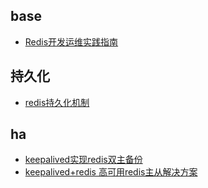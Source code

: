 ## base
- [Redis开发运维实践指南](https://www.gitbook.com/book/gnuhpc/redis-all-about)

## 持久化
- [redis持久化机制](http://shanks.leanote.com/post/Untitled-55ca439338f41148cd000759-22)

## ha
- [keepalived实现redis双主备份](https://blog.51cto.com/huangzhijun/1725606)
- [keepalived+redis 高可用redis主从解决方案](https://developer.aliyun.com/article/524588)